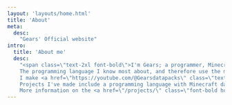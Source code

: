 ```yaml
---
layout: 'layouts/home.html'
title: 'About'
meta:
  desc:
    "Gears' Official website"
intro:
  title: 'About me'
  desc:
    "<span class=\"text-2xl font-bold\">I'm Gears; a programmer, Minecraft enthusiast, YouTuber and nerd.</span><br/><br/>
    The programming language I know most about, and therefore use the most, is JavaScript/TypeScript. However, I also know Ruby, MCFunction and Golang, and dabble in Rust and Python.<br/>
    I make <a href=\"https://youtube.com/@Gearsdatapacks\" class=\"text-blue-500 underline\" target=\"_blank\" rel=\"noopener noreferrer\">YouTube videos</a> about my ongoing struggle with Minecraft datapacks, as well as other fun Minecraft content.<br/>
    Projects I've made include a programming language with Minecraft datapacks (not alone), and a Datapack Package Manager.<br/>
    More information on the <a href=\"/projects/\" class=\"font-bold hover:underline\">projects</a> page."
---
```


